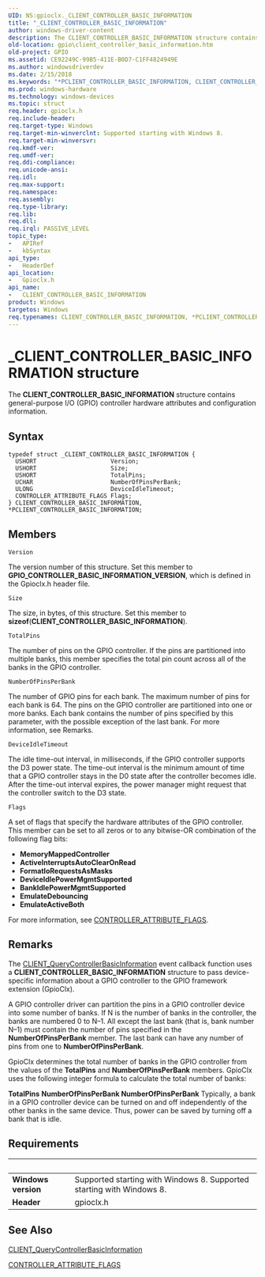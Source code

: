 ```yaml
---
UID: NS:gpioclx._CLIENT_CONTROLLER_BASIC_INFORMATION
title: "_CLIENT_CONTROLLER_BASIC_INFORMATION"
author: windows-driver-content
description: The CLIENT_CONTROLLER_BASIC_INFORMATION structure contains general-purpose I/O (GPIO) controller hardware attributes and configuration information.
old-location: gpio\client_controller_basic_information.htm
old-project: GPIO
ms.assetid: CE92249C-99B5-411E-B0D7-C1FF4824949E
ms.author: windowsdriverdev
ms.date: 2/15/2018
ms.keywords: "*PCLIENT_CONTROLLER_BASIC_INFORMATION, CLIENT_CONTROLLER_BASIC_INFORMATION, CLIENT_CONTROLLER_BASIC_INFORMATION structure [Parallel Ports], GPIO.client_controller_basic_information, PCLIENT_CONTROLLER_BASIC_INFORMATION, PCLIENT_CONTROLLER_BASIC_INFORMATION structure pointer [Parallel Ports], _CLIENT_CONTROLLER_BASIC_INFORMATION, gpioclx/CLIENT_CONTROLLER_BASIC_INFORMATION, gpioclx/PCLIENT_CONTROLLER_BASIC_INFORMATION"
ms.prod: windows-hardware
ms.technology: windows-devices
ms.topic: struct
req.header: gpioclx.h
req.include-header: 
req.target-type: Windows
req.target-min-winverclnt: Supported starting with Windows 8.
req.target-min-winversvr: 
req.kmdf-ver: 
req.umdf-ver: 
req.ddi-compliance: 
req.unicode-ansi: 
req.idl: 
req.max-support: 
req.namespace: 
req.assembly: 
req.type-library: 
req.lib: 
req.dll: 
req.irql: PASSIVE_LEVEL
topic_type:
-	APIRef
-	kbSyntax
api_type:
-	HeaderDef
api_location:
-	Gpioclx.h
api_name:
-	CLIENT_CONTROLLER_BASIC_INFORMATION
product: Windows
targetos: Windows
req.typenames: CLIENT_CONTROLLER_BASIC_INFORMATION, *PCLIENT_CONTROLLER_BASIC_INFORMATION
---
```


# _CLIENT_CONTROLLER_BASIC_INFORMATION structure
The <b>CLIENT_CONTROLLER_BASIC_INFORMATION</b> structure contains general-purpose I/O (GPIO) controller hardware attributes and  configuration information.

## Syntax
```
typedef struct _CLIENT_CONTROLLER_BASIC_INFORMATION {
  USHORT                     Version;
  USHORT                     Size;
  USHORT                     TotalPins;
  UCHAR                      NumberOfPinsPerBank;
  ULONG                      DeviceIdleTimeout;
  CONTROLLER_ATTRIBUTE_FLAGS Flags;
} CLIENT_CONTROLLER_BASIC_INFORMATION, *PCLIENT_CONTROLLER_BASIC_INFORMATION;
```

## Members


`Version`

The version number of this structure. Set this member to <b>GPIO_CONTROLLER_BASIC_INFORMATION_VERSION</b>, which is defined in the Gpioclx.h header file.

`Size`

The size, in bytes, of this structure. Set this member to <b>sizeof</b>(<b>CLIENT_CONTROLLER_BASIC_INFORMATION</b>).

`TotalPins`

The number of pins on the GPIO controller. If the pins are partitioned into multiple banks, this member specifies the total pin count across all of the banks in the GPIO controller.

`NumberOfPinsPerBank`

The number of GPIO pins for each bank. The maximum number of pins for each bank is 64. The pins on the GPIO controller are partitioned into one or more banks. Each bank contains the number of pins specified by this parameter, with the possible exception of the last bank. For more information, see Remarks.

`DeviceIdleTimeout`

The idle time-out interval, in milliseconds, if the GPIO controller supports the D3 power state. The time-out interval is the minimum amount of time that a GPIO controller stays in the D0 state after the controller becomes idle. After the time-out interval expires, the power manager might request that the controller switch to the D3 state.

`Flags`

A set of flags that specify the hardware attributes of the GPIO controller. This member can be set to all zeros or to any bitwise-OR combination of the following flag bits:

<ul>
<li><b>MemoryMappedController</b></li>
<li><b>ActiveInterruptsAutoClearOnRead</b></li>
<li><b>FormatIoRequestsAsMasks</b></li>
<li><b>DeviceIdlePowerMgmtSupported</b></li>
<li><b>BankIdlePowerMgmtSupported</b></li>
<li><b>EmulateDebouncing</b></li>
<li><b>EmulateActiveBoth</b></li>
</ul>
For more information, see <a href="https://msdn.microsoft.com/library/windows/hardware/hh439449">CONTROLLER_ATTRIBUTE_FLAGS</a>.

## Remarks
The <a href="https://msdn.microsoft.com/library/windows/hardware/hh439399">CLIENT_QueryControllerBasicInformation</a> event callback function uses a <b>CLIENT_CONTROLLER_BASIC_INFORMATION</b> structure to pass device-specific information about a GPIO controller to the GPIO framework extension (GpioClx).

A GPIO controller driver can partition the pins in a GPIO controller device into some number of banks. If N is the number of banks in the controller, the banks are numbered 0 to N–1. All except the last bank (that is, bank number N–1) must contain the number of pins specified in the <b>NumberOfPinsPerBank</b> member. The last bank can have any number of pins from one to <b>NumberOfPinsPerBank</b>.

GpioClx determines the total number of banks in the GPIO controller from the values of the <b>TotalPins</b> and <b>NumberOfPinsPerBank</b> members. GpioClx uses the following integer formula to calculate the total number of banks:

<b>TotalPins</b>
<b>NumberOfPinsPerBank </b>
<b>NumberOfPinsPerBank</b>
Typically, a bank in a GPIO controller device can be turned on and off independently of the other banks in the same device. Thus, power can be saved by turning off a bank that is idle.

## Requirements
| &nbsp; | &nbsp; |
| ---- |:---- |
| **Windows version** | Supported starting with Windows 8. Supported starting with Windows 8. |
| **Header** | gpioclx.h |

## See Also

<a href="https://msdn.microsoft.com/library/windows/hardware/hh439399">CLIENT_QueryControllerBasicInformation</a>



<a href="https://msdn.microsoft.com/library/windows/hardware/hh439449">CONTROLLER_ATTRIBUTE_FLAGS</a>